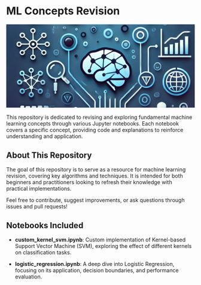 # ML Concepts Revision
![ML Concepts](images/95ltgpqe_1.png)

This repository is dedicated to revising and exploring fundamental machine learning concepts through various Jupyter notebooks. Each notebook covers a specific concept, providing code and explanations to reinforce understanding and application.

## About This Repository

The goal of this repository is to serve as a resource for machine learning revision, covering key algorithms and techniques. It is intended for both beginners and practitioners looking to refresh their knowledge with practical implementations.

Feel free to contribute, suggest improvements, or ask questions through issues and pull requests!

## Notebooks Included

- **custom_kernel_svm.ipynb**: Custom implementation of Kernel-based Support Vector Machine (SVM), exploring the effect of different kernels on classification tasks.

- **logistic_regression.ipynb**: A deep dive into Logistic Regression, focusing on its application, decision boundaries, and performance evaluation.
